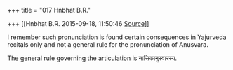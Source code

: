 +++
title = "017 Hnbhat B.R."

+++
[[Hnbhat B.R.	2015-09-18, 11:50:46 [Source](https://groups.google.com/g/samskrita/c/f7FVJ3Feu58)]]



I remember such pronunciation is found certain consequences in Yajurveda recitals only and not a general rule for the pronunciation of Anusvara.

The general rule governing the articulation is नासिकानुस्वारस्य.

